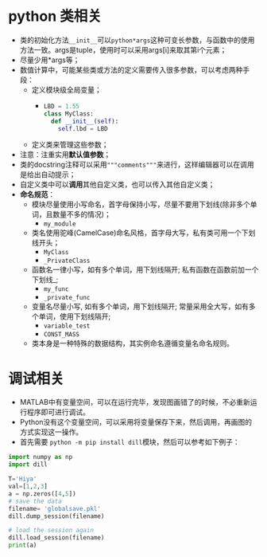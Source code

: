 # python 类相关
  + 类的初始化方法```__init__```可以```python*args```这种可变长参数，与函数中的使用方法一致。args是tuple，使用时可以采用args[i]来取其第i个元素；
  + 尽量少用*args等；
  + 数值计算中，可能某些类或方法的定义需要传入很多参数，可以考虑两种手段：
    + 定义模块级全局变量；
      + ```python
        LBD = 1.55
        class MyClass:
          def __init__(self):
            self.lbd = LBD
        ```
    + 定义类来管理这些参数；
  + 注意：注重实用**默认值参数**；
  + 类的docstring注释可以采用```"""comments"""```来进行，这样编辑器可以在调用是给出自动提示；
  + 自定义类中可以**调用**其他自定义类，也可以传入其他自定义类；
  + **命名规范**：
    + 模块尽量使用小写命名，首字母保持小写，尽量不要用下划线(除非多个单词，且数量不多的情况)；
      + ```my_module```
    + 类名使用驼峰(CamelCase)命名风格，首字母大写，私有类可用一个下划线开头；
      + ```MyClass```
      + ```_PrivateClass```
    + 函数名一律小写，如有多个单词，用下划线隔开; 私有函数在函数前加一个下划线_;
      + ```my_func```
      + ```_private_func```
    + 变量名尽量小写, 如有多个单词，用下划线隔开; 常量采用全大写，如有多个单词，使用下划线隔开;
      + ```variable_test```
      + ```CONST_MASS```
    + 类本身是一种特殊的数据结构，其实例命名遵循变量名命名规则。

# 调试相关
  + MATLAB中有变量空间，可以在运行完毕，发现图画错了的时候，不必重新运行程序即可进行调试。
  + Python没有这个变量空间，可以采用将变量保存下来，然后调用，再画图的方式实现这一操作。
  + 首先需要 ```python -m pip install dill```模块，然后可以参考如下例子：  
  ```python
  import numpy as np
  import dill
 
  T='Hiya'
  val=[1,2,3]
  a = np.zeros([4,5])
  # save the data 
  filename= 'globalsave.pkl'
  dill.dump_session(filename)

  # load the session again
  dill.load_session(filename)
  print(a)
  ```
